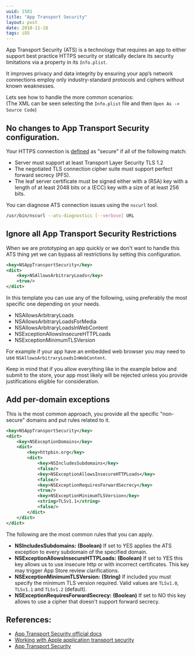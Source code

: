 ```yaml
---
uuid: 1501
title: "App Transport Security"
layout: post
date: 2018-11-18
tags: iOS
---
```


App Transport Security (ATS) is a technology that requires an app to either support best practice HTTPS security or statically declare its security limitations via a property in its `Info.plist`.

It improves privacy and data integrity by ensuring your app’s network connections employ only industry-standard protocols and ciphers without known weaknesses.

Lets see how to handle the more common scenarios:  
(The XML can be seen selecting the `Info.plist` file and then `Open As -> Source Code`)

## No changes to App Transport Security configuration.

Your HTTPS connection is [defined](https://developer.apple.com/library/archive/documentation/General/Reference/InfoPlistKeyReference/Articles/CocoaKeys.html#//apple_ref/doc/uid/TP40009251-SW33) as "secure" if all of the following match:
- Server must support at least Transport Layer Security TLS 1.2
- The negotiated TLS connection cipher suite must support perfect forward secrecy (PFS).
- The leaf server certificate must be signed either with a (RSA) key with a length of at least 2048 bits or a (ECC) key with a size of at least 256 bits.

You can diagnose ATS connection issues using the `nscurl` tool.

``` bash
/usr/bin/nscurl --ats-diagnostics [--verbose] URL
```

## Ignore all App Transport Security Restrictions 

When we are prototyping an app quickly or we don't want to handle this ATS thing yet we can bypass all restrictions by setting this configuration.

``` xml
<key>NSAppTransportSecurity</key>
<dict>
    <key>NSAllowsArbitraryLoads</key>
    <true/>
</dict>
```

In this template you can use any of the following, using preferably the most specific one depending on your needs.

- NSAllowsArbitraryLoads
- NSAllowsArbitraryLoadsForMedia
- NSAllowsArbitraryLoadsInWebContent
- NSExceptionAllowsInsecureHTTPLoads
- NSExceptionMinimumTLSVersion

For example if your app have an embedded web browser you may need to use `NSAllowsArbitraryLoadsInWebContent`.

Keep in mind that if you allow everything like in the example below and submit to the store, your app most likely will be rejected unless you provide justifications eligible for consideration.

## Add per-domain exceptions

This is the most common approach, you provide all the specific "non-secure" domains and put rules related to it.

``` xml
<key>NSAppTransportSecurity</key>
<dict>
    <key>NSExceptionDomains</key>
    <dict>
        <key>httpbin.org</key>
        <dict>
            <key>NSIncludesSubdomains</key>
            <false/>
            <key>NSExceptionAllowsInsecureHTTPLoads</key>
            <false/>
            <key>NSExceptionRequiresForwardSecrecy</key>
            <true/>
            <key>NSExceptionMinimumTLSVersion</key>
            <string>TLSv1.1</string>
            <false/>
        </dict>
    </dict>
</dict>
```

The following are the most common rules that you can apply.

- **NSIncludesSubdomains:** **(Boolean)** If set to YES applies the ATS exception to every subdomain of the specified domain.
- **NSExceptionAllowsInsecureHTTPLoads:** **(Boolean)** If set to YES this key allows us to use insecure http or with incorrect certificates. This key may trigger App Store review clarifications.
- **NSExceptionMinimumTLSVersion:** **(String)** If included you must specify the minimum TLS version required. Valid values are `TLSv1.0`, `TLSv1.1` and `TLSv1.2` (default).
- **NSExceptionRequiresForwardSecrecy:** **(Boolean)** If set to NO this key allows to use a cipher that doesn't support forward secrecy.

## References:
- [App Transport Security official docs](https://developer.apple.com/library/archive/documentation/General/Reference/InfoPlistKeyReference/Articles/CocoaKeys.html#//apple_ref/doc/uid/TP40009251-SW33)
- [Working with Apple application transport security](http://www.neglectedpotential.com/2015/06/working-with-apples-application-transport-security/)
- [App Transport Security](https://useyourloaf.com/blog/app-transport-security/)